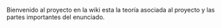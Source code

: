 Bienvenido al proyecto en la wiki esta la teoría asociada al proyecto y las partes importantes del enunciado.